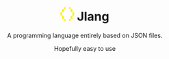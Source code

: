 <div align="center">
<h1>
        <img src="./assets/images/icon-32.png">
        Jlang
</h1>

A programming language entirely based on JSON files.

Hopefully easy to use

</div>
